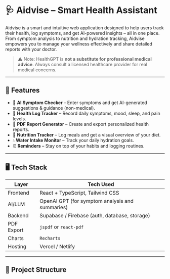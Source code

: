 # 🩺 Aidvise – Smart Health Assistant

Aidvise is a smart and intuitive web application designed to help users track their health, log symptoms, and get AI-powered insights – all in one place. From symptom analysis to nutrition and hydration tracking, Aidvise empowers you to manage your wellness effectively and share detailed reports with your doctor.

> ⚠️ Note: HealthGPT is **not a substitute for professional medical advice**. Always consult a licensed healthcare provider for real medical concerns.

---

## 🚀 Features

- 🧠 **AI Symptom Checker** – Enter symptoms and get AI-generated suggestions & guidance (non-medical).
- 📅 **Health Log Tracker** – Record daily symptoms, mood, sleep, and pain levels.
- 📄 **PDF Report Generator** – Create and export personalized health reports.
- 🥦 **Nutrition Tracker** – Log meals and get a visual overview of your diet.
- 💧 **Water Intake Monitor** – Track your daily hydration goals.
- ⏰ **Reminders** – Stay on top of your habits and logging routines.

---

## 🖥️ Tech Stack

| Layer      | Tech Used |
|------------|-----------|
| Frontend   | React + TypeScript, Tailwind CSS |
| AI/LLM     | OpenAI GPT (for symptom analysis and summaries) |
| Backend    | Supabase / Firebase (auth, database, storage) |
| PDF Export | `jspdf` or `react-pdf` |
| Charts     | `Recharts` |
| Hosting    | Vercel / Netlify |

---

## 🧩 Project Structure

